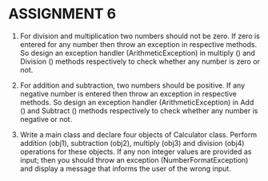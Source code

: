 # ASSIGNMENT 6

1. For division and multiplication two numbers should not be zero. If zero is entered for any number then throw an exception in respective methods. So design an exception handler (ArithmeticException) in multiply () and Division () methods respectively to check whether any number is zero or not.

2. For addition and subtraction, two numbers should be positive. If any negative number is entered then throw an exception in respective methods. So design an exception handler (ArithmeticException) in Add () and Subtract () methods respectively to check whether any number is negative or not.

3. Write a main class and declare four objects of Calculator class. Perform addition (obj1), subtraction (obj2), multiply (obj3) and division (obj4) operations for these objects. If any non integer values are provided as input; then you should throw an exception (NumberFormatException) and display a message that informs the user of the wrong input.
